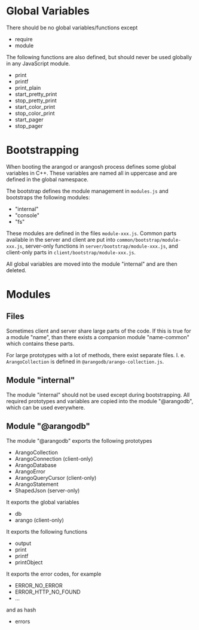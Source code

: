 Global Variables
================

There should be no global variables/functions except

* require
* module

The following functions are also defined, but should never be used globally in
any JavaScript module.

* print
* printf
* print_plain
* start_pretty_print
* stop_pretty_print
* start_color_print
* stop_color_print
* start_pager
* stop_pager

Bootstrapping
=============

When booting the arangod or arangosh process defines some global variables in
C++. These variables are named all in uppercase and are defined in the global
namespace.

The bootstrap defines the module management in `modules.js` and bootstraps
the following modules:

- "internal"
- "console"
- "fs"

These modules are defined in the files `module-xxx.js`. Common parts available
in the server and client are put into `common/bootstrap/module-xxx.js`,
server-only functions in `server/bootstrap/module-xxx.js`, and client-only parts
in `client/bootstrap/module-xxx.js`.

All global variables are moved into the module "internal" and are then deleted.

Modules
=======

Files
-----

Sometimes client and server share large parts of the code. If this is true for a
module "name", than there exists a companion module "name-common" which contains
these parts.

For large prototypes with a lot of methods, there exist separate files. I. e.
`ArangoCollection` is defined in `@arangodb/arango-collection.js`.

Module "internal"
-----------------

The module "internal" should not be used except during bootstrapping. All
required prototypes and variables are copied into the module "@arangodb",
which can be used everywhere.

Module "@arangodb"
---------------------

The module "@arangodb" exports the following prototypes

- ArangoCollection
- ArangoConnection (client-only)
- ArangoDatabase
- ArangoError
- ArangoQueryCursor (client-only)
- ArangoStatement
- ShapedJson (server-only)

It exports the global variables

- db
- arango (client-only)

It exports the following functions

- output
- print
- printf
- printObject

It exports the error codes, for example

- ERROR_NO_ERROR
- ERROR_HTTP_NO_FOUND
- ...

and as hash

- errors
